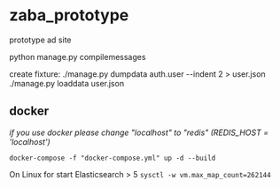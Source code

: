 # zaba_prototype
prototype ad site


python manage.py compilemessages


create fixture:
./manage.py dumpdata auth.user --indent 2 > user.json
./manage.py loaddata user.json
## docker
_if you use docker please change "localhost" to "redis" (REDIS_HOST = 'localhost')_

`docker-compose -f "docker-compose.yml" up -d --build`

On Linux for start Elasticsearch > 5
`sysctl -w vm.max_map_count=262144
`
